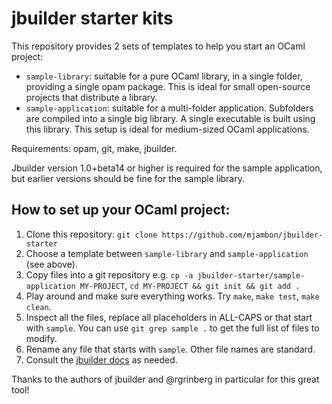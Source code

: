 # jbuilder starter kits

This repository provides 2 sets of templates to help you start an
OCaml project:

* `sample-library`: suitable for a pure OCaml library, in a single folder,
   providing a single opam package. This is ideal for small open-source
   projects that distribute a library.
* `sample-application`: suitable for a multi-folder application. Subfolders
  are compiled into a single big library.
  A single executable is built using this library. This
  setup is ideal for medium-sized OCaml applications.

Requirements: opam, git, make, jbuilder.

Jbuilder version 1.0+beta14 or higher is required for the sample
application, but earlier versions should be fine for the sample library.

## How to set up your OCaml project:

1. Clone this repository:
   `git clone https://github.com/mjambon/jbuilder-starter`
2. Choose a template between `sample-library` and `sample-application` (see
   above).
3. Copy files into a git repository e.g.
   `cp -a jbuilder-starter/sample-application MY-PROJECT`,
   `cd MY-PROJECT && git init && git add .`
4. Play around and make sure everything works. Try `make`, `make test`,
   `make clean`.
5. Inspect all the files, replace all placeholders in ALL-CAPS or that
   start with `sample`. You can use `git grep sample .` to get the
   full list of files to modify.
6. Rename any file that starts with `sample`. Other file names are standard.
7. Consult the [jbuilder docs](https://jbuilder.readthedocs.io/) as
   needed.

Thanks to the authors of jbuilder and @rgrinberg in particular for
this great tool!
